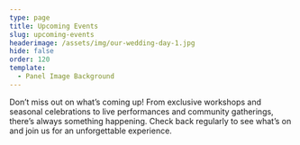 ```yaml
---
type: page
title: Upcoming Events
slug: upcoming-events
headerimage: /assets/img/our-wedding-day-1.jpg
hide: false
order: 120
template:
  - Panel Image Background
---
```

Don’t miss out on what’s coming up! From exclusive workshops and seasonal celebrations to live performances and community gatherings, there’s always something happening. Check back regularly to see what’s on and join us for an unforgettable experience.
